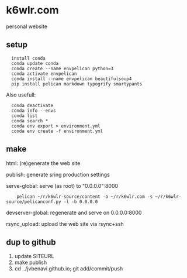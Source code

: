 # k6wlr.com

personal website

## setup 

```
  install conda 
  conda update conda
  conda create --name envpelican python=3
  conda activate envpelican
  conda install --name envpelican beautifulsoup4 
  pip install pelican markdown typogrify smartypants 
```

Also usefull: 

```
  conda deactivate
  conda info --envs
  conda list
  conda search *
  conda env export > environment.yml
  conda env create -f environment.yml
```

## make 

html: (re)generate the web site  

publish: generate sring production settings  

serve-global: serve (as root) to "0.0.0.0":8000  
```
    pelican ~/r/k6wlr-source/content -o ~/r/k6wlr.com -s ~/r/k6wlr-source/pelicanconf.py -l -b 0.0.0.0  
```

devserver-global: regenerate and serve on 0.0.0.0:8000  

rsync_upload: upload the web site via rsync+ssh  

## dup to github

1. update SITEURL
2. make publish
3. cd ../jvbenavi.github.io; git add/commit/push

